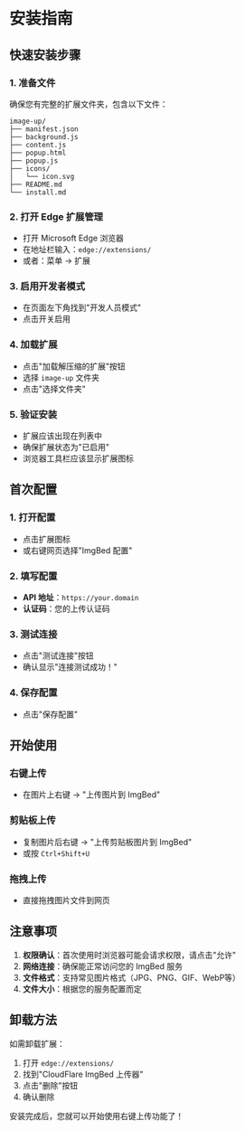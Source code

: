 # 安装指南

## 快速安装步骤

### 1. 准备文件
确保您有完整的扩展文件夹，包含以下文件：
```
image-up/
├── manifest.json
├── background.js
├── content.js
├── popup.html
├── popup.js
├── icons/
│   └── icon.svg
├── README.md
└── install.md
```

### 2. 打开 Edge 扩展管理
- 打开 Microsoft Edge 浏览器
- 在地址栏输入：`edge://extensions/`
- 或者：菜单 → 扩展

### 3. 启用开发者模式
- 在页面左下角找到"开发人员模式"
- 点击开关启用

### 4. 加载扩展
- 点击"加载解压缩的扩展"按钮
- 选择 `image-up` 文件夹
- 点击"选择文件夹"

### 5. 验证安装
- 扩展应该出现在列表中
- 确保扩展状态为"已启用"
- 浏览器工具栏应该显示扩展图标

## 首次配置

### 1. 打开配置
- 点击扩展图标
- 或右键网页选择"ImgBed 配置"

### 2. 填写配置
- **API 地址**：`https://your.domain`
- **认证码**：您的上传认证码

### 3. 测试连接
- 点击"测试连接"按钮
- 确认显示"连接测试成功！"

### 4. 保存配置
- 点击"保存配置"

## 开始使用

### 右键上传
- 在图片上右键 → "上传图片到 ImgBed"

### 剪贴板上传
- 复制图片后右键 → "上传剪贴板图片到 ImgBed"
- 或按 `Ctrl+Shift+U`

### 拖拽上传
- 直接拖拽图片文件到网页

## 注意事项

1. **权限确认**：首次使用时浏览器可能会请求权限，请点击"允许"
2. **网络连接**：确保能正常访问您的 ImgBed 服务
3. **文件格式**：支持常见图片格式（JPG、PNG、GIF、WebP等）
4. **文件大小**：根据您的服务配置而定

## 卸载方法

如需卸载扩展：
1. 打开 `edge://extensions/`
2. 找到"CloudFlare ImgBed 上传器"
3. 点击"删除"按钮
4. 确认删除

安装完成后，您就可以开始使用右键上传功能了！